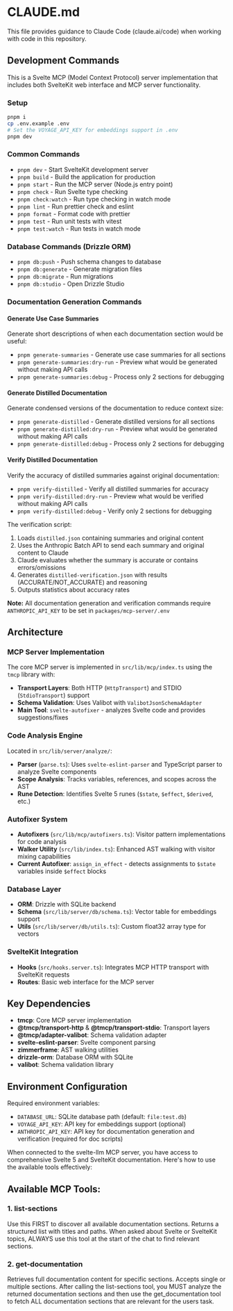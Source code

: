 # CLAUDE.md

This file provides guidance to Claude Code (claude.ai/code) when working with code in this repository.

## Development Commands

This is a Svelte MCP (Model Context Protocol) server implementation that includes both SvelteKit web interface and MCP server functionality.

### Setup

```bash
pnpm i
cp .env.example .env
# Set the VOYAGE_API_KEY for embeddings support in .env
pnpm dev
```

### Common Commands

- `pnpm dev` - Start SvelteKit development server
- `pnpm build` - Build the application for production
- `pnpm start` - Run the MCP server (Node.js entry point)
- `pnpm check` - Run Svelte type checking
- `pnpm check:watch` - Run type checking in watch mode
- `pnpm lint` - Run prettier check and eslint
- `pnpm format` - Format code with prettier
- `pnpm test` - Run unit tests with vitest
- `pnpm test:watch` - Run tests in watch mode

### Database Commands (Drizzle ORM)

- `pnpm db:push` - Push schema changes to database
- `pnpm db:generate` - Generate migration files
- `pnpm db:migrate` - Run migrations
- `pnpm db:studio` - Open Drizzle Studio

### Documentation Generation Commands

#### Generate Use Case Summaries

Generate short descriptions of when each documentation section would be useful:

- `pnpm generate-summaries` - Generate use case summaries for all sections
- `pnpm generate-summaries:dry-run` - Preview what would be generated without making API calls
- `pnpm generate-summaries:debug` - Process only 2 sections for debugging

#### Generate Distilled Documentation

Generate condensed versions of the documentation to reduce context size:

- `pnpm generate-distilled` - Generate distilled versions for all sections
- `pnpm generate-distilled:dry-run` - Preview what would be generated without making API calls
- `pnpm generate-distilled:debug` - Process only 2 sections for debugging

#### Verify Distilled Documentation

Verify the accuracy of distilled summaries against original documentation:

- `pnpm verify-distilled` - Verify all distilled summaries for accuracy
- `pnpm verify-distilled:dry-run` - Preview what would be verified without making API calls
- `pnpm verify-distilled:debug` - Verify only 2 sections for debugging

The verification script:
1. Loads `distilled.json` containing summaries and original content
2. Uses the Anthropic Batch API to send each summary and original content to Claude
3. Claude evaluates whether the summary is accurate or contains errors/omissions
4. Generates `distilled-verification.json` with results (ACCURATE/NOT_ACCURATE) and reasoning
5. Outputs statistics about accuracy rates

**Note:** All documentation generation and verification commands require `ANTHROPIC_API_KEY` to be set in `packages/mcp-server/.env`

## Architecture

### MCP Server Implementation

The core MCP server is implemented in `src/lib/mcp/index.ts` using the `tmcp` library with:

- **Transport Layers**: Both HTTP (`HttpTransport`) and STDIO (`StdioTransport`) support
- **Schema Validation**: Uses Valibot with `ValibotJsonSchemaAdapter`
- **Main Tool**: `svelte-autofixer` - analyzes Svelte code and provides suggestions/fixes

### Code Analysis Engine

Located in `src/lib/server/analyze/`:

- **Parser** (`parse.ts`): Uses `svelte-eslint-parser` and TypeScript parser to analyze Svelte components
- **Scope Analysis**: Tracks variables, references, and scopes across the AST
- **Rune Detection**: Identifies Svelte 5 runes (`$state`, `$effect`, `$derived`, etc.)

### Autofixer System

- **Autofixers** (`src/lib/mcp/autofixers.ts`): Visitor pattern implementations for code analysis
- **Walker Utility** (`src/lib/index.ts`): Enhanced AST walking with visitor mixing capabilities
- **Current Autofixer**: `assign_in_effect` - detects assignments to `$state` variables inside `$effect` blocks

### Database Layer

- **ORM**: Drizzle with SQLite backend
- **Schema** (`src/lib/server/db/schema.ts`): Vector table for embeddings support
- **Utils** (`src/lib/server/db/utils.ts`): Custom float32 array type for vectors

### SvelteKit Integration

- **Hooks** (`src/hooks.server.ts`): Integrates MCP HTTP transport with SvelteKit requests
- **Routes**: Basic web interface for the MCP server

## Key Dependencies

- **tmcp**: Core MCP server implementation
- **@tmcp/transport-http** & **@tmcp/transport-stdio**: Transport layers
- **@tmcp/adapter-valibot**: Schema validation adapter
- **svelte-eslint-parser**: Svelte component parsing
- **zimmerframe**: AST walking utilities
- **drizzle-orm**: Database ORM with SQLite
- **valibot**: Schema validation library

## Environment Configuration

Required environment variables:

- `DATABASE_URL`: SQLite database path (default: `file:test.db`)
- `VOYAGE_API_KEY`: API key for embeddings support (optional)
- `ANTHROPIC_API_KEY`: API key for documentation generation and verification (required for doc scripts)

When connected to the svelte-llm MCP server, you have access to comprehensive Svelte 5 and SvelteKit documentation. Here's how to use the available tools effectively:

## Available MCP Tools:

### 1. list-sections

Use this FIRST to discover all available documentation sections. Returns a structured list with titles and paths.
When asked about Svelte or SvelteKit topics, ALWAYS use this tool at the start of the chat to find relevant sections.

### 2. get-documentation

Retrieves full documentation content for specific sections. Accepts single or multiple sections.
After calling the list-sections tool, you MUST analyze the returned documentation sections and then use the get_documentation tool to fetch ALL documentation sections that are relevant for the users task.
